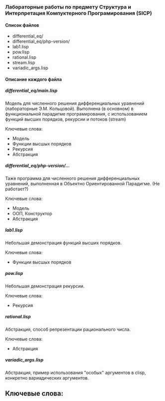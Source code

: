 ### Лабораторные работы по предмету Структура и Интерпретация Компуктерного Програмирования (SICP)

#### Список файлов

- differential_eq/
- differential_eq/php-version/
- lab1.lisp
- pow.lisp
- rational.lisp
- stream.lisp
- variadic_args.lisp

#### Описание каждого файла

##### differential_eq/main.lisp

Модель для численного решения дифференциальных уравнений (лабораторные Э.М.
Кольцовой).  Выполнена (в основном) в функциональной парадигме програмирования,
с использованием функций высших порядков, рекурсии и потоков (stream)

Ключевые слова:
- Модель
- Функции высшых порядков
- Рекурсия
- Абстракция

##### differential_eq/php-version/...

Таже программа для численного решения дифференциальных уравнений, выполненная в
Объектно Ориентированной Парадигме. (Не работает?)

Ключевые слова:
- Модель
- ООП, Конструктор
- Абстракция

##### lab1.lisp

Небольшая демонстрация функций высших порядков.

Ключевые слова:
- Функции высшых порядков

##### pow.lisp

Небольшая демонстрация рекурсии.

Ключевые слова:
- Рекурсия

##### rational.lisp

Абстракция, способ репрезентации рационального числа.

Ключевые слова:
- Абстракция

##### variadic_args.lisp

Абстракция, пример использования "особых" аргументов в clisp, конкретно вариадических аргументов.

Ключевые слова:
- 
